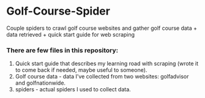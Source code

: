 # Golf-Course-Spider
Couple spiders to crawl golf course websites and gather golf course data + data retrieved + quick start guide for web scraping

### There are few files in this repository:
1. Quick start guide that describes my learning road with scraping (wrote it to come back if needed, maybe useful to someone).
2. Golf course data - data I've collected from two websites: golfadvisor and golfnationwide.
3. spiders - actual spiders I used to collect data.
